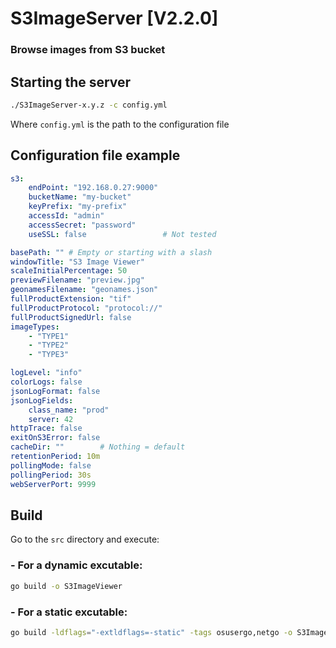 # S3ImageServer [V2.2.0]

### Browse images from S3 bucket

## Starting the server

```bash
./S3ImageServer-x.y.z -c config.yml
```

Where `config.yml` is the path to the configuration file

## Configuration file example

```yaml
s3:
    endPoint: "192.168.0.27:9000"
    bucketName: "my-bucket"
    keyPrefix: "my-prefix"
    accessId: "admin"
    accessSecret: "password"
    useSSL: false                 # Not tested

basePath: "" # Empty or starting with a slash
windowTitle: "S3 Image Viewer"
scaleInitialPercentage: 50
previewFilename: "preview.jpg"
geonamesFilename: "geonames.json"
fullProductExtension: "tif"
fullProductProtocol: "protocol://"
fullProductSignedUrl: false
imageTypes:
    - "TYPE1"
    - "TYPE2"
    - "TYPE3"

logLevel: "info"
colorLogs: false
jsonLogFormat: false
jsonLogFields:
    class_name: "prod"
    server: 42
httpTrace: false
exitOnS3Error: false
cacheDir: ""        # Nothing = default
retentionPeriod: 10m
pollingMode: false
pollingPeriod: 30s
webServerPort: 9999
```

## Build

Go to the `src` directory and execute:

### - For a dynamic excutable:

```bash
go build -o S3ImageViewer
```

### - For a static excutable:

```bash
go build -ldflags="-extldflags=-static" -tags osusergo,netgo -o S3ImageViewer
```
